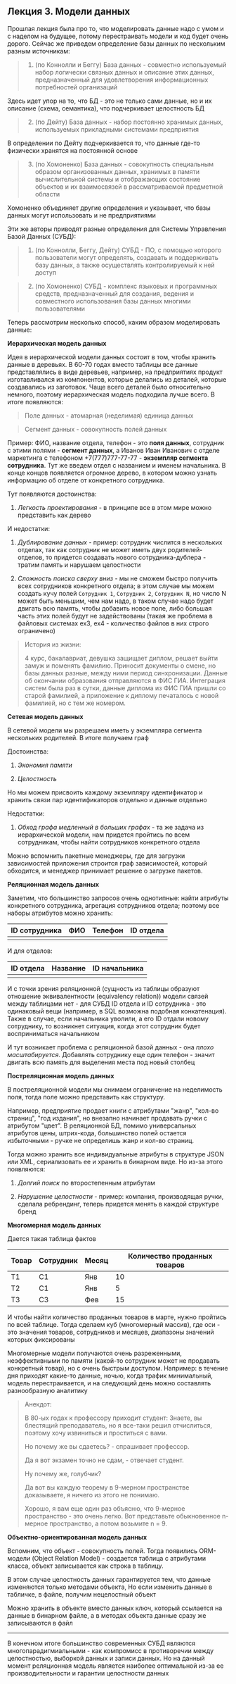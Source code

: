 ## Лекция 3. Модели данных

Прошлая лекция была про то, что моделировать данные надо с умом и с наделом на будущее, потому перестраивать модели и код будет очень дорого. Сейчас же приведем определение базы данных по нескольким разным источникам:

<a name="database_connolly_begg"></a>

> 1) (по Коннолли и Беггу) База данных - совместно используемый набор логически связных данных и описание этих данных, предназначенный для удовлетворения информационных потребностей организаций

Здесь идет упор на то, что БД - это не только сами данные, но и их описание (схема, семантика), что подчеркивает целостность БД

<a name="database_date"></a>

> 2) (по Дейту) База данных - набор постоянно хранимых данных, используемых прикладными системами предприятия

В определении по Дейту подчеркивается то, что данные где-то физически хранятся на постоянной основе

<a name="database_khomonenko"></a>

> 3) (по Хомоненко) База данных - совокупность специальным образом организованных данных, хранимых в памяти вычислительной системы и отображающих состояние объектов и их взаимосвязей в рассматриваемой предметной области

Хомоненко объединяет другие определения и указывает, что базы данных могут использовать и не предприятиями

Эти же авторы приводят разные определения для Системы Управления Базой Данных (СУБД):

<a name="dbms_connolly_begg_date"></a>

> 1) (по Коннолли, Беггу, Дейту) СУБД - ПО, с помощью которого пользователи могут определять, создавать и поддерживать базу данных, а также осуществлять контролируемый к ней доступ

<a name="dbms_khomonenko"></a>

> 2) (по Хомоненко) СУБД - комплекс языковых и программных средств, предназначенный для создания, ведения и совместного использования базы данных многими пользователями

Теперь рассмотрим несколько способ, каким образом моделировать данные:

<a name="hierarchical_model"></a>

**Иерархическая модель данных**

Идея в иерархической модели данных состоит в том, чтобы хранить данные в деревьях. В 60-70 годах вместо таблицы все данные представлялись в виде деревьев, например, на предприятиях продукт изготавливался из компонентов, которые делались из деталей, которые создавались из заготовок. Чаще всего деталей было относительно немного, поэтому иерархическая модель подходила лучше всего. В итоге появляются:

> Поле данных - атомарная (неделимая) единица данных

> Сегмент данных - совокупность полей данных

Пример: ФИО, название отдела, телефон - это **поля данных**, сотрудник с этими полями - **сегмент данных**, а Иванов Иван Иванович с отделе маркетинга с телефоном +7(777)777-77-77 - **экземпляр сегмента сотрудника**. Тут же введем отдел с названием и именем начальника. В конце концов появляется огромное дерево, в котором можно узнать информацию об отделе от конкретного сотрудника.

Тут появляются достоинства:

1) _Легкость проектирования_ - в принципе все в этом мире можно представить как дерево

И недостатки:

1) _Дублирование данных_ - пример: сотрудник числится в нескольких отделах, так как сотрудник не может иметь двух родителей-отделов, то придется создавать нового сотрудника-дублера - тратим память и нарушаем целостности

2) _Сложность поиска сверху вниз_ - мы не сможем быстро получить всех сотрудников конкретного отдела; в этом случае мы можем создать кучу полей `Сотрудник 1`, `Сотрудник 2`, `Сотрудник N`, но число N может быть меньшим, чем нам надо, в таком случае надо будет двигать всю память, чтобы добавить новое поле, либо большая часть этих полей будут не задействованы (такая же проблема в файловых системах ex3, ex4 - количество файлов в них строго ограничено)

> История из жизни:
>
> 4 курс, бакалавриат, девушка защищает диплом, решает выйти замуж и поменять фамилию. Приносит документы о смене, но базы данных разные, между ними период синхронизации. Данные об окончании образования отправляются в ФИС ГИА. Интеграция систем была раз в сутки, данные диплома из ФИС ГИА пришли со старой фамилией, а приложение к диплому печаталось с новой фамилией, но с тем же номером.

<a name="network_model"></a>

**Сетевая модель данных**

В сетевой модели мы разрешаем иметь у экземпляра сегмента нескольких родителей. В итоге получаем граф

Достоинства:

1) _Экономия памяти_

2) _Целостность_

Но мы можем присвоить каждому экземпляру идентификатор и хранить связи пар идентификаторов отдельно и данные отдельно

Недостатки:

1) _Обход графа медленный в больших графах_ - та же задача из иерархической модели, нам придется пройтись по всем сотрудникам, чтобы найти сотрудников конкретного отдела

Можно вспомнить пакетные менеджеры, где для загрузки зависимостей приложения строится граф зависимостей, который обходится, и менеджер принимает решение о загрузке пакетов.

<a name="relational_model"></a>

**Реляционная модель данных**

Заметим, что большинство запросов очень однотипные: найти атрибуты конкретного сотрудника, агрегация сотрудников отдела; поэтому все наборы атрибутов можно хранить:

| ID сотрудника | ФИО | Телефон | ID отдела |
|---------------|-----|---------|-----------|
|               |     |         |           |

И для отделов:

| ID отдела | Название | ID начальника |
|-----------|----------|---------------|
|           |          |               |


И с точки зрения реляционной (сущность из таблицы образуют отношение эквивалентности (equivalency relation)) модели связей между таблицами нет - для СУБД ID отдела и ID сотрудника - это одинаковый вещи (например, в SQL возможна подобная конкатенация). Также в случае, если начальника уволили, а его ID отдали новому сотруднику, то возникнет ситуация, когда этот сотрудник будет восприниматься начальником

И тут возникает проблема с реляционной базой данных - она _плохо масштабируется_. Добавлять сотруднику еще один телефон - значит двигать всю память для выделения места под новый столбец

<a name="postrelational_model"></a>

**Постреляционная модель данных**

В постреляционной модели мы снимаем ограничение на неделимость поля, тогда поле можно представить как структуру. 

Например, предприятие продает книги с атрибутами "жанр", "кол-во страниц", "год издания", но внезапно начинает продавать ручки с атрибутом "цвет". В реляционной БД, помимо универсальных атрибутов цены, штрих-кода, большинство полей остается избыточными - ручке не определишь жанр и кол-во страниц. 

Тогда можно хранить все индивидуальные атрибуты в структуре JSON или XML, сериализовать ее и хранить в бинарном виде. Но из-за этого появляются:

1) _Долгий поиск_ по второстепенным атрибутам

2) _Нарушение целостности_ - пример: компания, производящая ручки, сделала ребрендинг, теперь придется менять в каждой структуре бренд

<a name="multidimensional_model"></a>

**Многомерная модель данных**

Дается такая таблица фактов

| Товар | Сотрудник | Месяц | Количество проданных товаров |
|-------|-----------|-------|------------------------------|
| T1    | C1        | Янв   | 10                           |
| T2    | C1        | Янв   | 5                            |
| T3    | C3        | Фев   | 15                           |


И чтобы найти количество проданных товаров в марте, нужно пройтись по всей таблице. Тогда сделаем куб (многомерный массив), где оси - это значения товаров, сотрудников и месяцев, диапазоны значений которых фиксированы

Многомерные модели получаются очень разреженными, неэффективными по памяти (какой-то сотрудник может не продавать конкретный товар), но с очень быстрым доступом. Например: в течение дня приходят какие-то данные, ночью, когда трафик минимальный, модель перестраивается, и на следующий день можно составлять разнообразную аналитику


> Анекдот:
> 
> В 80-ых годах к профессору приходит студент: Знаете, вы блестящий преподаватель, но я все-таки решил отчислиться, поэтому хочу извиниться и проститься с вами.
>
> Но почему же вы сдаетесь? - спрашивает профессор.
> 
> Да я вот экзамен точно не сдам, - отвечает студент.
> 
> Ну почему же, голубчик?
> 
> Да вот вы каждую теорему в 9-мерном пространстве доказываете, я ничего из этого не понимаю.
>
> Хорошо, я вам еще один раз объясню, что 9-мерное пространство - это очень легко. Вот представьте обыкновенное n-мерное пространство, а потом возьмите n = 9.

<a name="object_oriented_model"></a>

**Объектно-ориентированная модель данных**

Вспомним, что объект - совокупность полей. Тогда появились ORM-модели (Object Relation Model) - создается таблица с атрибутами класса, объект записывается как строка в таблицу.

В этом случае целостность данных гарантируется тем, что данные изменяются только методами объекта, Но если изменить данные в табличке, в файле, получим нецелостный объект

Можно хранить в объекте вместо данных ключ, который ссылается на данные в бинарном файле, а в методах объекта данные сразу же записываются в файл

<hr>

В конечном итоге большинство современных СУБД являются многопарадигмиальными - как компромисс в противоречии между целостностью, выборкой данных и записи данных. Но на данный момент реляционная модель является наиболее оптимальной из-за ее производительности и гарантии целостности данных


